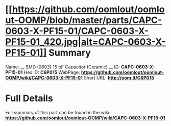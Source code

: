 
[[https://github.com/oomlout/oomlout-OOMP/blob/master/parts/CAPC-0603-X-PF15-01/CAPC-0603-X-PF15-01_420.jpg|alt=CAPC-0603-X-PF15-01]] 
Summary
=================

Name: __ SMD (0603) 15 pF Capacitor (Ceramic) __
ID: __CAPC-0603-X-PF15-01__
Hex ID: __C6P015__
WebPage: __https://github.com/oomlout/oomlout-OOMP/wiki/CAPC-0603-X-PF15-01__
Short URL: __http://oom.lt/C6P015__

Full Details
==========================
Full summary of this part can be found in the wiki:   
__https://github.com/oomlout/oomlout-OOMP/wiki/CAPC-0603-X-PF15-01__   

